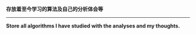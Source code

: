 **存放着至今学习的算法及自己的分析体会等**
****
**Store all algorithms I have studied with the analyses and my thoughts.**
